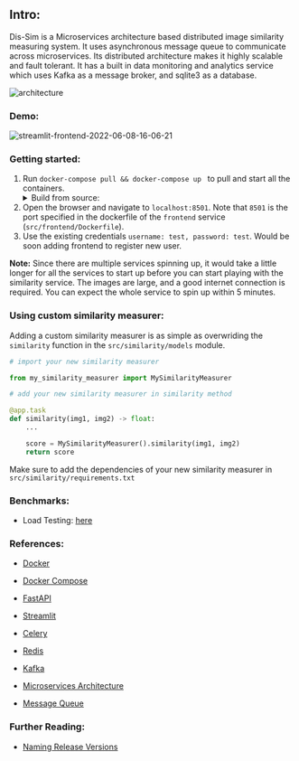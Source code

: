 
## Intro:
Dis-Sim is a Microservices architecture based distributed image similarity measuring system. It uses asynchronous message queue to communicate across microservices. Its distributed architecture makes it highly scalable and fault tolerant.
It has a built in data monitoring and analytics service which uses Kafka as a message broker, and sqlite3 as a database.

![architecture](https://user-images.githubusercontent.com/46635452/210266686-16c83011-6351-4877-b2dc-f2a93abb3fe6.png)



### Demo:
![streamlit-frontend-2022-06-08-16-06-21](https://user-images.githubusercontent.com/46635452/210269580-5c7ea254-e427-4dc8-bf39-f80cafd65cc2.gif)




### Getting started:
1. Run `docker-compose pull && docker-compose up ` to pull and start all the containers. <details> <summary> Build from source: </summary> `docker-compose up --build ` to build from the source, and not use the already built image from dockerhub. </details>
2. Open the browser and navigate to `localhost:8501`. Note that `8501` is the port specified in the dockerfile of the `frontend` service (`src/frontend/Dockerfile`).
3. Use the existing credentials `username: test, password: test`. Would be soon adding frontend to register new user.


<strong>Note:</strong> Since there are multiple services spinning up, it would take a little longer for all the services to start up before you can start playing with the similarity service. The images are large, and a good internet connection is required. You can expect the whole service to spin up within 5 minutes.


### Using custom similarity measurer:
Adding a custom similarity measurer is as simple as overwriding the `similarity` function in the `src/similarity/models` module.
```python
# import your new similarity measurer

from my_similarity_measurer import MySimilarityMeasurer
```

```python
# add your new similarity measurer in similarity method

@app.task
def similarity(img1, img2) -> float:
    ...

    score = MySimilarityMeasurer().similarity(img1, img2)
    return score
```

Make sure to add the dependencies of your new similarity measurer in `src/similarity/requirements.txt`

### Benchmarks:
- Load Testing: [here](./test/load_test)


### References:
- [Docker](https://www.docker.com/)
- [Docker Compose](https://docs.docker.com/compose/install/)
- [FastAPI](https://fastapi.tiangolo.com/)
- [Streamlit](https://streamlit.io/)
- [Celery](https://celery.readthedocs.io/en/latest/)
- [Redis](https://redis.io/)
- [Kafka](https://medium.com/swlh/understanding-kafka-a-distributed-streaming-platform-9a0360b99de8)

- [Microservices Architecture](https://en.wikipedia.org/wiki/Microservice)
- [Message Queue](https://en.wikipedia.org/wiki/Message_queue)
 

### Further Reading:
- [Naming Release Versions](https://py-pkgs.org/07-releasing-versioning.html#version-numbering)
